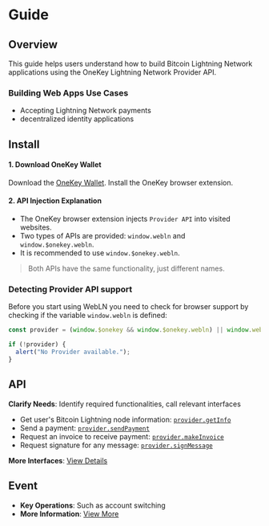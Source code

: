 # Guide

## Overview

This guide helps users understand how to build Bitcoin Lightning Network applications using the OneKey Lightning Network Provider API.



### Building Web Apps **Use Cases**

* Accepting Lightning Network payments
* decentralized identity applications

## Install

#### 1. Download OneKey Wallet

Download the [OneKey Wallet](https://onekey.so/download?client=browserExtension). Install the OneKey browser extension.

#### 2. API Injection Explanation

* The OneKey browser extension injects `Provider API` into visited websites.
* Two types of APIs are provided: `window.webln` and `window.$onekey.webln`.
* It is recommended to use `window.$onekey.webln`.

> Both APIs have the same functionality, just different names.

### Detecting Provider API support

Before you start using WebLN you need to check for browser support by checking if the variable `window.webln` is defined:

```javascript
const provider = (window.$onekey && window.$onekey.webln) || window.webln;

if (!provider) {
  alert("No Provider available.");
}
```

## API

**Clarify Needs**: Identify required functionalities, call relevant interfaces

* Get user's Bitcoin Lightning node information: [`provider.getInfo`](api-reference/getinfo.md)
* Send a payment: [`provider.sendPayment`](api-reference/sendpayment.md)
* Request an invoice to receive payment: [`provider.makeInvoice`](api-reference/makeinvoice.md)
* Request signature for any message: [`provider.signMessage`](api-reference/signmessage.md)

**More Interfaces**: [View Details](../btc-webln/api-reference/)

## Event

* **Key Operations**: Such as account switching
* **More Information**: [View More](event.md)
